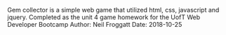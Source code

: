 Gem collector is a simple web game that utilized html, css, javascript and jquery.
Completed as the unit 4 game homework for the UofT Web Developer Bootcamp
Author: Neil Froggatt
Date: 2018-10-25
